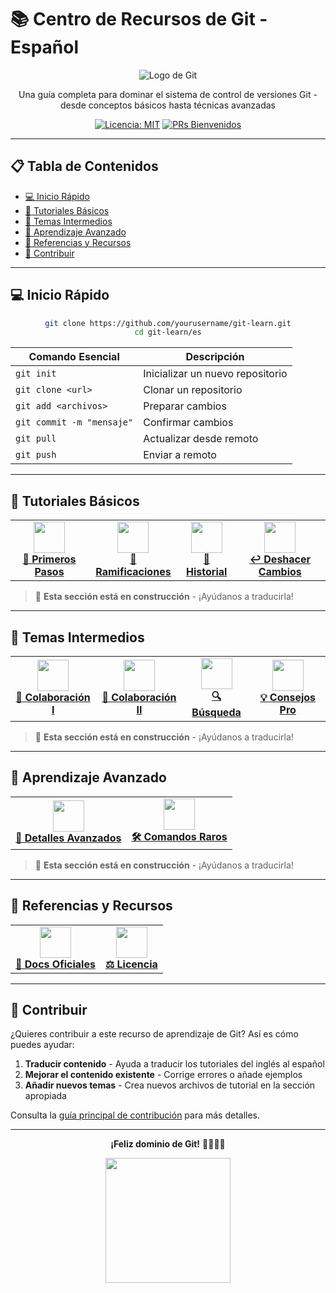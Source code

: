 # 📚 Centro de Recursos de Git - Español

<div align="center">

![Logo de Git](https://git-scm.com/images/logos/downloads/Git-Logo-2Color.png)

Una guía completa para dominar el sistema de control de versiones Git - desde conceptos básicos hasta técnicas avanzadas

[![Licencia: MIT](https://img.shields.io/badge/Licencia-MIT-yellow.svg)](../LICENSE)
[![PRs Bienvenidos](https://img.shields.io/badge/PRs-bienvenidos-brightgreen.svg)](https://github.com/firstcontributions/first-contributions)

</div>

---

## 📋 Tabla de Contenidos

- [💻 Inicio Rápido](#-inicio-rápido)
- [📘 Tutoriales Básicos](#-tutoriales-básicos)
- [📗 Temas Intermedios](#-temas-intermedios)
- [📕 Aprendizaje Avanzado](#-aprendizaje-avanzado)
- [🔧 Referencias y Recursos](#-referencias-y-recursos)
- [👥 Contribuir](#-contribuir)

---

## 💻 Inicio Rápido

<div align="center">

```bash
git clone https://github.com/yourusername/git-learn.git
cd git-learn/es
```

| Comando Esencial | Descripción |
|---------|-------------|
| `git init` | Inicializar un nuevo repositorio |
| `git clone <url>` | Clonar un repositorio |
| `git add <archivos>` | Preparar cambios |
| `git commit -m "mensaje"` | Confirmar cambios |
| `git pull` | Actualizar desde remoto |
| `git push` | Enviar a remoto |

</div>

---

## 📘 Tutoriales Básicos

<div align="center">
  <table>
    <tr>
      <td align="center"><a href="tutorials/README.md"><img src="https://git-scm.com/images/logos/downloads/Git-Icon-1788C.png" width="50px" /><br /><b>🚀 Primeros Pasos</b></a></td>
      <td align="center"><a href="tutorials/README.md"><img src="https://git-scm.com/images/logos/downloads/Git-Icon-1788C.png" width="50px" /><br /><b>🌿 Ramificaciones</b></a></td>
      <td align="center"><a href="tutorials/README.md"><img src="https://git-scm.com/images/logos/downloads/Git-Icon-1788C.png" width="50px" /><br /><b>📜 Historial</b></a></td>
      <td align="center"><a href="tutorials/README.md"><img src="https://git-scm.com/images/logos/downloads/Git-Icon-1788C.png" width="50px" /><br /><b>↩️ Deshacer Cambios</b></a></td>
    </tr>
  </table>
</div>

> 🚧 **Esta sección está en construcción** - ¡Ayúdanos a traducirla!

---

## 📗 Temas Intermedios

<div align="center">
  <table>
    <tr>
      <td align="center"><a href="tutorials/README.md"><img src="https://git-scm.com/images/logos/downloads/Git-Icon-1788C.png" width="50px" /><br /><b>🤝 Colaboración I</b></a></td>
      <td align="center"><a href="tutorials/README.md"><img src="https://git-scm.com/images/logos/downloads/Git-Icon-1788C.png" width="50px" /><br /><b>🔄 Colaboración II</b></a></td>
      <td align="center"><a href="tutorials/README.md"><img src="https://git-scm.com/images/logos/downloads/Git-Icon-1788C.png" width="50px" /><br /><b>🔍 Búsqueda</b></a></td>
      <td align="center"><a href="tutorials/README.md"><img src="https://git-scm.com/images/logos/downloads/Git-Icon-1788C.png" width="50px" /><br /><b>💡 Consejos Pro</b></a></td>
    </tr>
  </table>
</div>

> 🚧 **Esta sección está en construcción** - ¡Ayúdanos a traducirla!

---

## 📕 Aprendizaje Avanzado

<div align="center">
  <table>
    <tr>
      <td align="center"><a href="tutorials/README.md"><img src="https://git-scm.com/images/logos/downloads/Git-Icon-1788C.png" width="50px" /><br /><b>🔬 Detalles Avanzados</b></a></td>
      <td align="center"><a href="tutorials/README.md"><img src="https://git-scm.com/images/logos/downloads/Git-Icon-1788C.png" width="50px" /><br /><b>🛠️ Comandos Raros</b></a></td>
    </tr>
  </table>
</div>

> 🚧 **Esta sección está en construcción** - ¡Ayúdanos a traducirla!

---

## 🔧 Referencias y Recursos

<div align="center">
  <table>
    <tr>
      <td align="center"><a href="https://git-scm.com/doc"><img src="https://git-scm.com/images/logos/downloads/Git-Icon-1788C.png" width="50px" /><br /><b>📝 Docs Oficiales</b></a></td>
      <td align="center"><a href="../LICENSE"><img src="https://git-scm.com/images/logos/downloads/Git-Icon-1788C.png" width="50px" /><br /><b>⚖️ Licencia</b></a></td>
    </tr>
  </table>
</div>

---

## 👥 Contribuir

¿Quieres contribuir a este recurso de aprendizaje de Git? Así es cómo puedes ayudar:

1. **Traducir contenido** - Ayuda a traducir los tutoriales del inglés al español
2. **Mejorar el contenido existente** - Corrige errores o añade ejemplos
3. **Añadir nuevos temas** - Crea nuevos archivos de tutorial en la sección apropiada

Consulta la [guía principal de contribución](../README.md#-contributing) para más detalles.

---

<div align="center">
  
**¡Feliz dominio de Git!** 👨‍💻👩‍💻

<p align="center">
  <img src="https://git-scm.com/images/logos/downloads/Git-Logo-2Color.png" width="200px" />
</p>

</div>
